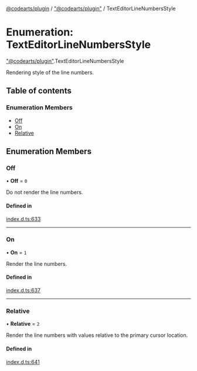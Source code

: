 [@codearts/plugin](../README.md) / ["@codearts/plugin"](../modules/_codearts_plugin_.md) / TextEditorLineNumbersStyle

# Enumeration: TextEditorLineNumbersStyle

["@codearts/plugin"](../modules/_codearts_plugin_.md).TextEditorLineNumbersStyle

Rendering style of the line numbers.

## Table of contents

### Enumeration Members

- [Off](codearts_plugin_.TextEditorLineNumbersStyle.md#off)
- [On](codearts_plugin_.TextEditorLineNumbersStyle.md#on)
- [Relative](codearts_plugin_.TextEditorLineNumbersStyle.md#relative)

## Enumeration Members

### Off

• **Off** = ``0``

Do not render the line numbers.

#### Defined in

[index.d.ts:633](https://github.com/huaweicloud/cloudide-plugin-api/blob/4d28848/index.d.ts#L633)

___

### On

• **On** = ``1``

Render the line numbers.

#### Defined in

[index.d.ts:637](https://github.com/huaweicloud/cloudide-plugin-api/blob/4d28848/index.d.ts#L637)

___

### Relative

• **Relative** = ``2``

Render the line numbers with values relative to the primary cursor location.

#### Defined in

[index.d.ts:641](https://github.com/huaweicloud/cloudide-plugin-api/blob/4d28848/index.d.ts#L641)
